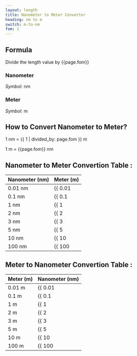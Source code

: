 ```yaml
---
layout: length
title: Nanometer to Meter Converter
heading: nm to m
switch: m-to-nm
fom: 1
---
```


## Formula
Divide the length value by {{page.fom}}

### Nanometer
*Symbol*: nm

### Meter
*Symbol*: m

## How to Convert Nanometer to Meter?
1 nm = {{ 1 | divided_by: page.fom }} m

1 m = {{page.fom}} nm

## Nanometer to Meter Convertion Table :

| Nanometer (nm) | Meter (m) |
| ---- | ---- |
| 0.01 nm | {{ 0.01 | divided_by: page.fom | round: 5 }} m |
| 0.1 nm | {{ 0.1 | divided_by: page.fom | round: 5 }} m |
| 1 nm | {{ 1 | divided_by: page.fom | round: 5 }} m |
| 2 nm | {{ 2 | divided_by: page.fom | round: 5 }} m |
| 3 nm | {{ 3 | divided_by: page.fom | round: 5 }} m |
| 5 nm | {{ 5 | divided_by: page.fom | round: 5 }} m |
| 10 nm | {{ 10 | divided_by: page.fom | round: 5 }} m |
| 100 nm | {{ 100 | divided_by: page.fom | round: 5 }} m |

## Meter to Nanometer Convertion Table :

| Meter (m) | Nanometer (nm) |
| ---- | ---- |
| 0.01 m | {{ 0.01 | times: page.fom | round: 5 }} nm |
| 0.1 m | {{ 0.1 | times: page.fom | round: 5 }} nm |
| 1 m | {{ 1 | times: page.fom | round: 5 }} nm |
| 2 m | {{ 2 | times: page.fom | round: 5 }} nm |
| 3 m | {{ 3 | times: page.fom | round: 5 }} nm |
| 5 m | {{ 5 | times: page.fom | round: 5 }} nm |
| 10 m | {{ 10 | times: page.fom | round: 5 }} nm |
| 100 m | {{ 100 | times: page.fom | round: 5 }} nm |

<script>
selectInput[0].selected = true
selectOutput[7].selected = true
</script>
